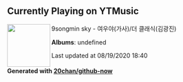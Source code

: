 ## Currently Playing on YTMusic

[<img align="left" width="100" src="https://i.ytimg.com/vi/4hb9mBej8dw/sddefault.jpg?sqp=-oaymwEWCJADEOEBIAQqCghqEJQEGHgg6AJIWg&rs">](https://music.youtube.com/channel/UCX-vg_5ioVkQigETQyrQQzQ)

9songmin sky - 여우야(가사)/더 클래식(김광진)

**Albums**: undefined

Last updated at 08/19/2020 18:40

#### Generated with [20chan/github-now](https://github.com/20chan/github-now)


<!--
**20chan/20chan** is a ✨ _special_ ✨ repository because its `README.md` (this file) appears on your GitHub profile.

Here are some ideas to get you started:

- 🔭 I’m currently working on ...
- 🌱 I’m currently learning ...
- 👯 I’m looking to collaborate on ...
- 🤔 I’m looking for help with ...
- 💬 Ask me about ...
- 📫 How to reach me: ...
- 😄 Pronouns: ...
- ⚡ Fun fact: ...
-->
